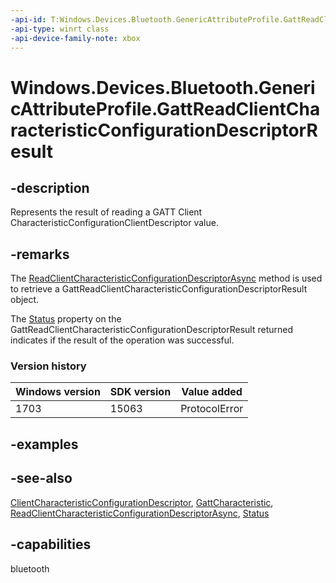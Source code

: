 ```yaml
---
-api-id: T:Windows.Devices.Bluetooth.GenericAttributeProfile.GattReadClientCharacteristicConfigurationDescriptorResult
-api-type: winrt class
-api-device-family-note: xbox
---
```


<!-- Class syntax.
public class GattReadClientCharacteristicConfigurationDescriptorResult : Windows.Devices.Bluetooth.GenericAttributeProfile.IGattReadClientCharacteristicConfigurationDescriptorResult, Windows.Devices.Bluetooth.GenericAttributeProfile.IGattReadClientCharacteristicConfigurationDescriptorResult2
-->

# Windows.Devices.Bluetooth.GenericAttributeProfile.GattReadClientCharacteristicConfigurationDescriptorResult

## -description
Represents the result of reading a GATT Client CharacteristicConfigurationClientDescriptor value.

## -remarks
The [ReadClientCharacteristicConfigurationDescriptorAsync](gattcharacteristic_readclientcharacteristicconfigurationdescriptorasync_310627851.md) method is used to retrieve a GattReadClientCharacteristicConfigurationDescriptorResult object.

The [Status](gattreadclientcharacteristicconfigurationdescriptorresult_status.md) property on the GattReadClientCharacteristicConfigurationDescriptorResult returned indicates if the result of the operation was successful.

### Version history

| Windows version | SDK version | Value added |
| -- | -- | -- |
| 1703 | 15063 | ProtocolError |

## -examples

## -see-also
[ClientCharacteristicConfigurationDescriptor](gattreadclientcharacteristicconfigurationdescriptorresult_clientcharacteristicconfigurationdescriptor.md), [GattCharacteristic](gattcharacteristic.md), [ReadClientCharacteristicConfigurationDescriptorAsync](gattcharacteristic_readclientcharacteristicconfigurationdescriptorasync_310627851.md), [Status](gattreadclientcharacteristicconfigurationdescriptorresult_status.md)
## -capabilities
bluetooth
